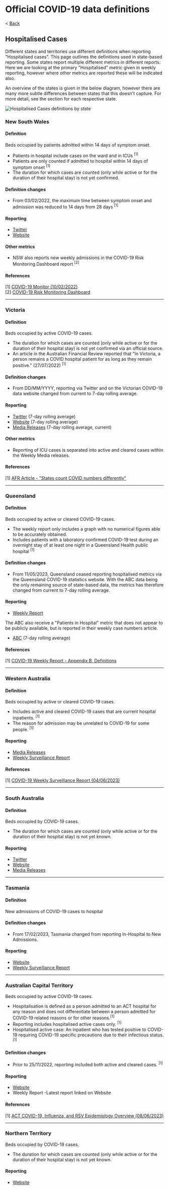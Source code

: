 # Official COVID-19 data definitions

< [Back](README.md)

## Hospitalised Cases

Different states and territories use different definitions when reporting "Hospitalised cases". This page outlines the definitions used in state-based reporting.
Some states report multiple different metrics in different reports. Here we are looking at the primary "Hospitalised" metric given in weekly reporting, however where other metrics are reported these will be indicated also.

An overview of the states is given in the below diagram, however there are many more subtle differences between states that this doesn't capture. For more detail, see the section for each respective state.

![Hospitalised Cases definitions by state](../data/HospitalisedDefinitionByState_20230612.PNG)

### New South Wales

#### Definition

Beds occupied by patients admitted within 14 days of symptom onset.

 - Patients in hospital include cases on the ward and in ICUs <sup>[1]</sup>
 - Patients are only counted if admitted to hospital within 14 days of symptom onset <sup>[1]</sup>
 - The duration for which cases are counted (only while active or for the duration of their hospital stay) is not yet confirmed.

#### Definition changes

- From 03/02/2022, the maximum time between symptom onset and admission was reduced to 14 days from 28 days <sup>[1]</sup>

#### Reporting

 - [Twitter](https://twitter.com/NSWHealth)  
 - [Website](https://www.health.nsw.gov.au/Infectious/covid-19/Pages/stats-nsw.aspx)  

#### Other metrics

 - NSW also reports new weekly admissions in the COVID-19 Risk Monitoring Dashboard report <sup>[2]</sup>

#### References

[1] [COVID-19 Monitor (10/02/2022)](https://aci.health.nsw.gov.au/__data/assets/pdf_file/0006/702825/20220210-COVID-19-Monitor.pdf)  
[2] [COVID-19 Risk Monitoring Dashboard](https://aci.health.nsw.gov.au/covid-19/critical-intelligence-unit/dashboard)

------------

### Victoria

#### Definition

Beds occupied by active COVID-19 cases.

 - The duration for which cases are counted (only while active or for the duration of their hospital stay) is not yet confirmed via an official source.
 - An article in the Australian Financial Review reported that "In Victoria, a person remains a COVID hospital patient for as long as they remain positive." (27/07/2022) <sup>[1]</sup>

#### Definition changes

 - From DD/MM/YYYY, reporting via Twitter and on the Victorian COVID-19 data website changed from current to 7-day rolling average.

#### Reporting

 - [Twitter](https://twitter.com/VicGovDH) (7-day rolling average)  
 - [Website](https://www.coronavirus.vic.gov.au/victorian-coronavirus-covid-19-data) (7-day rolling average)  
 - [Media Releases](https://www.health.vic.gov.au/media-centre/media-releases) (7-day rolling average, current)  

#### Other metrics

 - Reporting of ICU cases is separated into active and cleared cases within the Weekly Media releases.
 
#### References

[1] [AFR Article - "States count COVID numbers differently"](https://afr.com/politics/federal/states-count-covid-numbers-differently-20220722-p5b3sb)

------------

### Queensland

#### Definition

Beds occupied by active or cleared COVID-19 cases.

 - The weekly report only includes a graph with no numerical figures able to be accurately obtained.
 - Includes patients with a laboratory confirmed COVID-19 test during an overnight stay of at least one night in a Queensland Health public hospital <sup>[1]</sup>

#### Definition changes

 - From 11/05/2023, Queensland ceased reporting hospitalised metrics via the Queensland COVID-19 statistics website. With the ABC data being the only remaining source of state-based data, the metrics has therefore changed from current to 7-day rolling average.

#### Reporting

 - [Weekly Report](https://www.health.qld.gov.au/clinical-practice/guidelines-procedures/diseases-infection/surveillance/reports/flu)  

The ABC also receive a "Patients in Hospital" metric that does not appear to be publicly available, but is reported in their weekly case numbers article.

 - [ABC](https://www.abc.net.au/news/2023-06-09/covid-19-case-numbers-from-around-the-states-and-territories/102460882#qld) (7-day rolling average)

#### References

[1] [COVID-19 Weekly Report - Appendix B, Definitions](https://www.health.qld.gov.au/__data/assets/pdf_file/0024/1229550/qld-covid19-weekly-report.pdf)

------------

### Western Australia

#### Definition

Beds occupied by active or cleared COVID-19 cases.

 - Includes active and cleared COVID-19 cases that are current hospital inpatients. <sup>[1]</sup>
 - The reason for admission may be unrelated to COVID-19 for some people. <sup>[1]</sup>

#### Reporting

 - [Media Releases](https://www.health.wa.gov.au/News/Media-releases-listing-page)  
 - [Weekly Surveillance Report](https://www.health.wa.gov.au/Articles/F_I/Infectious-disease-data/COVID19-Weekly-Surveillance-Report)  

#### References

[1] [COVID-19 Weekly Surveillance Report (04/06/2023)](https://www.health.wa.gov.au/~/media/Corp/Documents/Health-for/Infectious-disease/COVID19/Weekly-surveillance-report/COVID-19-Weekly-Surveillance-report-29-May---04-June-2023.pdf)

------------

### South Australia

#### Definition

Beds occupied by COVID-19 cases.

 - The duration for which cases are counted (only while active or for the duration of their hospital stay) is not yet known.

#### Reporting

 - [Twitter](https://twitter.com/SAHealth)  
 - [Website](https://www.sahealth.sa.gov.au/wps/wcm/connect/public+content/sa+health+internet/conditions/infectious+diseases/covid-19/response/latest+updates/covid-19+dashboard)  
 - [Media Releases](https://www.sahealth.sa.gov.au/wps/wcm/connect/public+content/sa+health+internet/about+us/news+and+media/all+media+releases/covid-19+update+9+june+2023)  

------------

### Tasmania

#### Definition

New admissions of COVID-19 cases to hospital

#### Definition changes

 - From 17/02/2023, Tasmania changed from reporting In-Hospital to New Admissions.

#### Reporting

 - [Website](https://www.health.tas.gov.au/health-topics/coronavirus-covid-19/current-risk-level-and-statistics/weekly-statistics)  
 - [Weekly Surveillance Report](https://www.health.tas.gov.au/publications/respiratory-surveillance-report)  

------------

### Australian Capital Territory

Beds occupied by active COVID-19 cases.

  - Hospitalisation is defined as a person admitted to an ACT hospital for any reason and does not differentiate between a person admitted for COVID-19 related reasons or for other reasons.<sup>[1]</sup>
  - Reporting includes hospitalised active cases only. <sup>[1]</sup>
  - Hospitalised active case: An inpatient who has tested positive to COVID-19 requiring COVID-19 specific precautions due to their infectious status. <sup>[1]</sup>

#### Definition changes

 -  Prior to 25/11/2022, reporting included both active and cleared cases. <sup>[1]</sup>

#### Reporting

 - [Website](https://www.covid19.act.gov.au/updates/act-covid-19-statistics)  
 - Weekly Report -Latest report linked on Website  

#### References

[1] [ACT COVID-19, Influenza, and RSV Epidemiology Overview (08/06/2023)](https://www.covid19.act.gov.au/__data/assets/pdf_file/0005/2235803/Weekly-COVID-FLU-RSV-statistics-as-at-9-June-2023.pdf)

------------

### Northern Territory

Beds occupied by COVID-19 cases.

 - The duration for which cases are counted (only while active or for the duration of their hospital stay) is not yet known.

#### Reporting

 - [Website](https://www.coronavirus.vic.gov.au/victorian-coronavirus-covid-19-data)  

